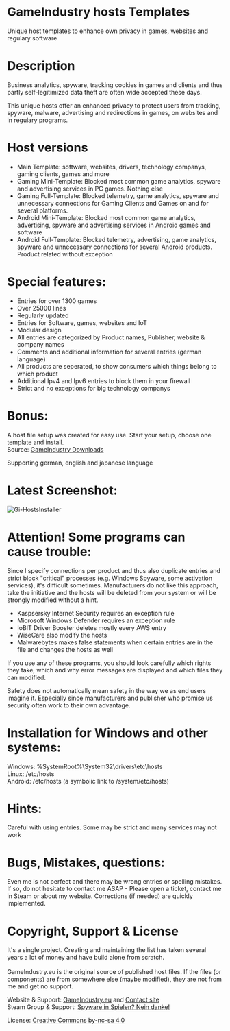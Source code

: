 # GameIndustry hosts Templates
Unique host templates to enhance own privacy in games, websites and regulary software

# Description
Business analytics, spyware, tracking cookies in games and clients and thus partly self-legitimized data theft are often wide accepted these days.

This unique hosts offer an enhanced privacy to protect users from tracking, spyware, malware, advertising and redirections in games, on websites and in regulary programs.

# Host versions
- Main Template: software, websites, drivers, technology companys, gaming clients, games and more
- Gaming Mini-Template: Blocked most common game analytics, spyware and advertising services in PC games. Nothing else
- Gaming Full-Template: Blocked telemetry, game analytics, spyware and unnecessary connections for Gaming Clients and Games on and for several platforms.
- Android Mini-Template: Blocked most common game analytics, advertising, spyware and advertising services in Android games and software
- Android Full-Template: Blocked telemetry, advertising, game analytics, spyware and unnecessary connections for several Android products. Product related without exception

# Special features:
- Entries for over 1300 games
- Over 25000 lines
- Regularly updated
- Entries for Software, games, websites and IoT
- Modular design
- All entries are categorized by Product names, Publisher, website & company names
- Comments and additional information for several entries (german language)
- All products are seperated, to show consumers which things belong to which product
- Additional Ipv4 and Ipv6 entries to block them in your firewall
- Strict and no exceptions for big technology companys

# Bonus:
A host file setup was created for easy use. Start your setup, choose one template and install.<br>
Source: <a href="https://www.gameindustry.eu/downloads/">GameIndustry Downloads</a><br>

Supporting german, english and japanese language

# Latest Screenshot:
<p float="left">
<img src="https://www.gameindustry.eu/images/git/hostup.webp" alt="Gi-HostsInstaller">
</p>

# Attention! Some programs can cause trouble:
Since I specify connections per product and thus also duplicate entries and strict block "critical" processes (e.g. Windows Spyware, some activation services), it's difficult sometimes. Manufacturers do not like this approach, take the initiative and the hosts will be deleted from your system or will be strongly modified without a hint.<br>
- Kaspsersky Internet Security requires an exception rule
- Microsoft Windows Defender requires an exception rule
- IoBIT Driver Booster deletes mostly every AWS entry
- WiseCare also modify the hosts
- Malwarebytes makes false statements when certain entries are in the file and changes the hosts as well

If you use any of these programs, you should look carefully which rights they take, which and why error messages are displayed and which files they can modified.

Safety does not automatically mean safety in the way we as end users imagine it. Especially since manufacturers and publisher who promise us security often work to their own advantage.

# Installation for Windows and other systems:
Windows: %SystemRoot%\System32\drivers\etc\hosts<br>
Linux: /etc/hosts<br>
Android: /etc/hosts (a symbolic link to /system/etc/hosts) 

# Hints:
Careful with using entries. Some may be strict and many services may not work

# Bugs, Mistakes, questions:
Even me is not perfect and there may be wrong entries or spelling mistakes. If so, do not hesitate to contact me ASAP - Please open a ticket, contact me in Steam or about my website. Corrections (if needed) are quickly implemented.

# Copyright, Support & License
It's a single project. Creating and maintaining the list has taken several years a lot of money and have build alone from scratch.<br><br>
GameIndustry.eu is the original source of published host files. If the files (or components) are from somewhere else (maybe modified), they are not from me and get no support.

Website & Support: <a href="https://www.gameindustry.eu">GameIndustry.eu</a> and <a href="https://www.gameindustry.eu/u/kontakt/">Contact site</a><br>
Steam Group & Support: <a href="https://steamcommunity.com/groups/penguindome/">Spyware in Spielen? Nein danke!</a>

License: <a href="https://creativecommons.org/licenses/by-nc-sa/4.0/">Creative Commons by-nc-sa 4.0</a>
